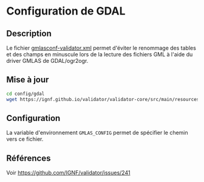 # Configuration de GDAL

## Description

Le fichier [gmlasconf-validator.xml](gmlasconf-validator.xml) permet d'éviter le renommage des tables et des champs en minuscule lors de la lecture des fichiers GML à l'aide du driver GMLAS de GDAL/ogr2ogr.

## Mise à jour

```bash
cd config/gdal
wget https://ignf.github.io/validator/validator-core/src/main/resources/gdal/gmlasconf-validator.xml
```

## Configuration

La variable d'environnement `GMLAS_CONFIG` permet de spécifier le chemin vers ce fichier.

## Références

Voir https://github.com/IGNF/validator/issues/241
